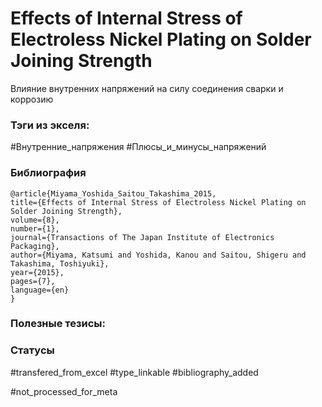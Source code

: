 # Effects of Internal Stress of Electroless Nickel Plating on Solder Joining Strength

Влияние внутренних напряжений на силу соединения сварки и коррозию

### Тэги из экселя:
#Внутренние_напряжения 
#Плюсы_и_минусы_напряжений 

### Библиография
```
@article{Miyama_Yoshida_Saitou_Takashima_2015,
title={Effects of Internal Stress of Electroless Nickel Plating on Solder Joining Strength},
volume={8},
number={1},
journal={Transactions of The Japan Institute of Electronics Packaging},
author={Miyama, Katsumi and Yoshida, Kanou and Saitou, Shigeru and Takashima, Toshiyuki},
year={2015},
pages={7},
language={en}
}
```

### Полезные тезисы:

### Статусы
#transfered_from_excel 
#type_linkable
#bibliography_added

#not_processed_for_meta
